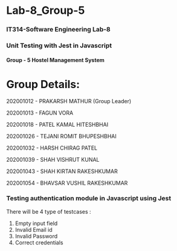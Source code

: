 # Lab-8_Group-5

### IT314-Software Engineering Lab-8
### Unit Testing with Jest in Javascript

#### Group - 5 Hostel Management System

# Group Details:

202001012	-	PRAKARSH MATHUR (Group Leader)

202001013	-	FAGUN VORA

202001018	- PATEL KAMAL HITESHBHAI

202001026	-	TEJANI ROMIT BHUPESHBHAI

202001032	-	HARSH CHIRAG PATEL

202001039	-	SHAH VISHRUT KUNAL

202001043	-	SHAH KIRTAN RAKESHKUMAR

202001054	-	BHAVSAR VUSHIL RAKESHKUMAR


### Testing authentication module in Javascript using Jest

There will be 4 type of testcases :

1. Empty input field
2. Invalid Email id
3. Invalid Password
4. Correct credentials



